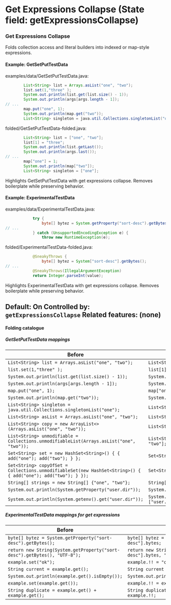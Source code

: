# Get Expressions Collapse (State field: getExpressionsCollapse)

### Get Expressions Collapse
Folds collection access and literal builders into indexed or map-style expressions.

#### Example: GetSetPutTestData

examples/data/GetSetPutTestData.java:
```java
        List<String> list = Arrays.asList("one", "two");
        list.set(1,"three" );
        System.out.println(list.get(list.size() - 1));
        System.out.println(args[args.length - 1]);
// ...
        map.put("one", 1);
        System.out.println(map.get("two"));
        List<String> singleton = java.util.Collections.singletonList("one");
```

folded/GetSetPutTestData-folded.java:
```java
        List<String> list = ["one", "two"];
        list[1] = "three";
        System.out.println(list.getLast());
        System.out.println(args.last());
// ...
        map["one"] = 1;
        System.out.println(map["two"]);
        List<String> singleton = ["one"];
```

Highlights GetSetPutTestData with get expressions collapse.
Removes boilerplate while preserving behavior.

#### Example: ExperimentalTestData

examples/data/ExperimentalTestData.java:
```java
            try {
                byte[] bytez = System.getProperty("sort-desc").getBytes();
// ...
            } catch (UnsupportedEncodingException e) {
                throw new RuntimeException(e);
```

folded/ExperimentalTestData-folded.java:
```java
            @SneakyThrows {
                byte[] bytez = System["sort-desc"].getBytes();
// ...
            @SneakyThrows(IllegalArgumentException)
            return Integer.parseInt(value);
```

Highlights ExperimentalTestData with get expressions collapse.
Removes boilerplate while preserving behavior.

Default: On
Controlled by: `getExpressionsCollapse`
Related features: (none)
---

#### Folding catalogue

##### GetSetPutTestData mappings
| Before | After |
| --- | --- |
| `List<String> list = Arrays.asList("one", "two");` | `List<String> list = ["one", "two"];` |
| `list.set(1,"three" );` | `list[1] = "three";` |
| `System.out.println(list.get(list.size() - 1));` | `System.out.println(list.getLast());` |
| `System.out.println(args[args.length - 1]);` | `System.out.println(args.last());` |
| `map.put("one", 1);` | `map["one"] = 1;` |
| `System.out.println(map.get("two"));` | `System.out.println(map["two"]);` |
| `List<String> singleton = java.util.Collections.singletonList("one");` | `List<String> singleton = ["one"];` |
| `List<String> asList = Arrays.asList("one", "two");` | `List<String> asList = ["one", "two"];` |
| `List<String> copy = new ArrayList<>(Arrays.asList("one", "two"));` | `List<String> copy = ["one", "two"];` |
| `List<String> unmodifiable = Collections.unmodifiableList(Arrays.asList("one", "two"));` | `List<String> unmodifiable = ["one", "two"];` |
| `Set<String> set = new HashSet<String>() { { add("one"); add("two"); } };` | `Set<String> set = ["one", "two"];` |
| `Set<String> copyOfSet = Collections.unmodifiableSet(new HashSet<String>() { { add("one"); add("two"); } });` | `Set<String> copyOfSet = ["one", "two"];` |
| `String[] strings = new String[] {"one", "two"};` | `String[] strings = ["one", "two"];` |
| `System.out.println(System.getProperty("user.dir"));` | `System.out.println(System["user.dir"]);` |
| `System.out.println(System.getenv().get("user.dir"));` | `System.out.println(System.getenv()["user.dir"]);` |

##### ExperimentalTestData mappings for get expressions
| Before | After |
| --- | --- |
| `byte[] bytez = System.getProperty("sort-desc").getBytes();` | `byte[] bytez = System["sort-desc"].bytes;` |
| `return new String(System.getProperty("sort-desc").getBytes(), "UTF-8");` | `return new String(System["sort-desc"].bytes, "UTF-8");` |
| `example.set("ok");` | `example.!! = "ok";` |
| `String current = example.get();` | `String current = example.!!;` |
| `System.out.println(example.get().isEmpty());` | `System.out.println(example.!!.empty);` |
| `example.set(example.get());` | `example.!! = example.!!;` |
| `String duplicate = example.get() + example.get();` | `String duplicate = example.!! + example.!!;` |
